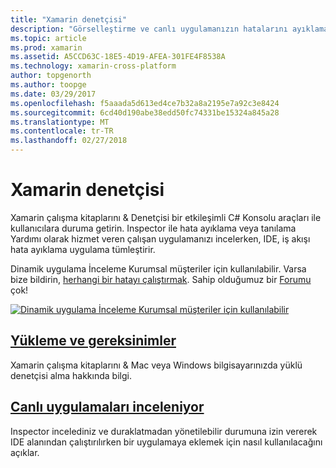 ```yaml
---
title: "Xamarin denetçisi"
description: "Görselleştirme ve canlı uygulamanızın hatalarını ayıklama"
ms.topic: article
ms.prod: xamarin
ms.assetid: A5CCD63C-18E5-4D19-AFEA-301FE4F8538A
ms.technology: xamarin-cross-platform
author: topgenorth
ms.author: toopge
ms.date: 03/29/2017
ms.openlocfilehash: f5aaada5d613ed4ce7b32a8a2195e7a92c3e8424
ms.sourcegitcommit: 6cd40d190abe38edd50fc74331be15324a845a28
ms.translationtype: MT
ms.contentlocale: tr-TR
ms.lasthandoff: 02/27/2018
---
```

# <a name="xamarin-inspector"></a>Xamarin denetçisi


Xamarin çalışma kitaplarını & Denetçisi bir etkileşimli C# Konsolu araçları ile kullanıcılara duruma getirin. Inspector ile hata ayıklama veya tanılama Yardımı olarak hizmet veren çalışan uygulamanızı incelerken, IDE, iş akışı hata ayıklama uygulama tümleştirir.

Dinamik uygulama İnceleme Kurumsal müşteriler için kullanılabilir. Varsa bize bildirin, [herhangi bir hatayı çalıştırmak](~/tools/inspector/install.md#reporting-bugs). Sahip olduğumuz bir [Forumu](https://forums.xamarin.com/categories/inspector) çok!

[ ![](images/interactive-1.0.0-bike-inspect-3d-small.png "Dinamik uygulama İnceleme Kurumsal müşteriler için kullanılabilir")](images/interactive-1.0.0-bike-inspect-3d.png)

## <a name="installation-and-requirementstoolsinspectorinstallmd"></a>[Yükleme ve gereksinimler](~/tools/inspector/install.md)

Xamarin çalışma kitaplarını & Mac veya Windows bilgisayarınızda yüklü denetçisi alma hakkında bilgi.

## <a name="inspecting-live-applicationstoolsinspectorinspectmd"></a>[Canlı uygulamaları inceleniyor](~/tools/inspector/inspect.md)

Inspector incelediniz ve duraklatmadan yönetilebilir durumuna izin vererek IDE alanından çalıştırılırken bir uygulamaya eklemek için nasıl kullanılacağını açıklar.


